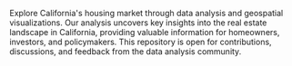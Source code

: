 Explore California's housing market through data analysis and geospatial visualizations. Our analysis uncovers key insights into the real estate landscape in California, providing valuable information for homeowners, investors, and policymakers. This repository is open for contributions, discussions, and feedback from the data analysis community.
